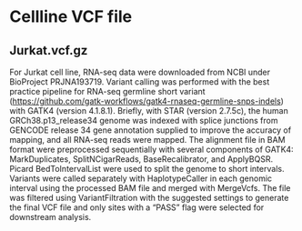 # Cellline VCF file

## Jurkat.vcf.gz

For Jurkat cell line, RNA-seq data were downloaded from NCBI under BioProject PRJNA193719. Variant calling was performed with the best practice pipeline for RNA-seq germline short variant (https://github.com/gatk-workflows/gatk4-rnaseq-germline-snps-indels) with GATK4 (version 4.1.8.1). Briefly, with STAR (version 2.7.5c), the human GRCh38.p13_release34 genome was indexed with splice junctions from GENCODE release 34 gene annotation supplied to improve the accuracy of mapping, and all RNA-seq reads were mapped. The alignment file in BAM format were preprocessed sequentially with several components of GATK4: MarkDuplicates, SplitNCigarReads, BaseRecalibrator, and ApplyBQSR. Picard BedToIntervalList were used to split the genome to short intervals. Variants were called separately with HaplotypeCaller in each genomic interval using the processed BAM file and merged with MergeVcfs. The file was filtered using VariantFiltration with the suggested settings to generate the final VCF file and only sites with a “PASS” flag were selected for downstream analysis.
